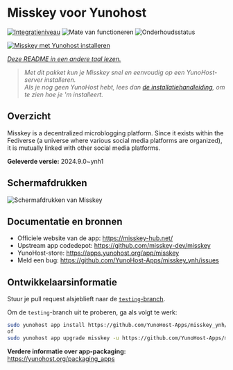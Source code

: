 <!--
NB: Deze README is automatisch gegenereerd door <https://github.com/YunoHost/apps/tree/master/tools/readme_generator>
Hij mag NIET handmatig aangepast worden.
-->

# Misskey voor Yunohost

[![Integratieniveau](https://dash.yunohost.org/integration/misskey.svg)](https://ci-apps.yunohost.org/ci/apps/misskey/) ![Mate van functioneren](https://ci-apps.yunohost.org/ci/badges/misskey.status.svg) ![Onderhoudsstatus](https://ci-apps.yunohost.org/ci/badges/misskey.maintain.svg)

[![Misskey met Yunohost installeren](https://install-app.yunohost.org/install-with-yunohost.svg)](https://install-app.yunohost.org/?app=misskey)

*[Deze README in een andere taal lezen.](./ALL_README.md)*

> *Met dit pakket kun je Misskey snel en eenvoudig op een YunoHost-server installeren.*  
> *Als je nog geen YunoHost hebt, lees dan [de installatiehandleiding](https://yunohost.org/install), om te zien hoe je 'm installeert.*

## Overzicht

Misskey is a decentralized microblogging platform. Since it exists within the Fediverse (a universe where various social media platforms are organized), it is mutually linked with other social media platforms.


**Geleverde versie:** 2024.9.0~ynh1

## Schermafdrukken

![Schermafdrukken van Misskey](./doc/screenshots/screenshot-desktop.png)

## Documentatie en bronnen

- Officiele website van de app: <https://misskey-hub.net/>
- Upstream app codedepot: <https://github.com/misskey-dev/misskey>
- YunoHost-store: <https://apps.yunohost.org/app/misskey>
- Meld een bug: <https://github.com/YunoHost-Apps/misskey_ynh/issues>

## Ontwikkelaarsinformatie

Stuur je pull request alsjeblieft naar de [`testing`-branch](https://github.com/YunoHost-Apps/misskey_ynh/tree/testing).

Om de `testing`-branch uit te proberen, ga als volgt te werk:

```bash
sudo yunohost app install https://github.com/YunoHost-Apps/misskey_ynh/tree/testing --debug
of
sudo yunohost app upgrade misskey -u https://github.com/YunoHost-Apps/misskey_ynh/tree/testing --debug
```

**Verdere informatie over app-packaging:** <https://yunohost.org/packaging_apps>
